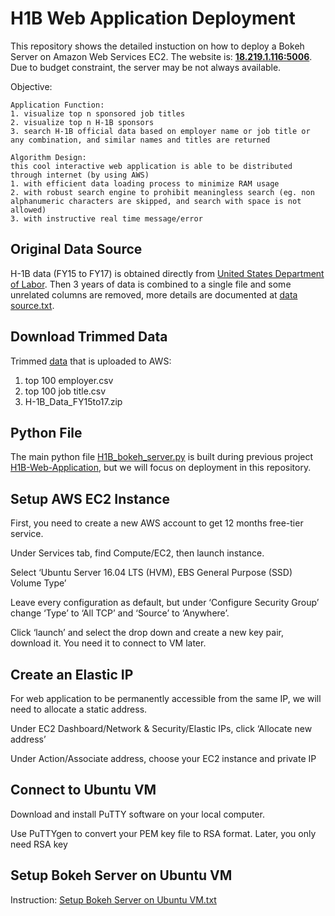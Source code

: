 # H1B Web Application Deployment
This repository shows the detailed instuction on how to deploy a Bokeh Server on Amazon Web Services EC2.
The website is: **[18.219.1.116:5006](18.219.1.116:5006)**. Due to budget constraint, the server may be not always available.

Objective:

    Application Function:
    1. visualize top n sponsored job titles
    2. visualize top n H-1B sponsors
    3. search H-1B official data based on employer name or job title or any combination, and similar names and titles are returned

    Algorithm Design:
    this cool interactive web application is able to be distributed through internet (by using AWS)
    1. with efficient data loading process to minimize RAM usage
    2. with robust search engine to prohibit meaningless search (eg. non alphanumeric characters are skipped, and search with space is not allowed)
    3. with instructive real time message/error


## Original Data Source
H-1B data (FY15 to FY17) is obtained directly from [United States Department of Labor](https://www.foreignlaborcert.doleta.gov/performancedata.cfm). Then 3 years of data is combined to a single file and some unrelated columns are removed, more details are documented at [data source.txt](https://github.com/sxl5507/H1B-Web-Application.git).


## Download Trimmed Data
Trimmed [data](https://github.com/sxl5507/H1B-Web-Application.git) that is uploaded to AWS:
1. top 100 employer.csv
2. top 100 job title.csv
3. H-1B_Data_FY15to17.zip


## Python File
The main python file [H1B_bokeh_server.py]( https://github.com/sxl5507/H1B-Web-Application-Deployment.git) is built during previous project [H1B-Web-Application]( https://github.com/sxl5507/H1B-Web-Application.git), but we will focus on deployment in this repository.


## Setup AWS EC2 Instance
First, you need to create a new AWS account to get 12 months free-tier service. 

Under Services tab, find Compute/EC2, then launch instance.

Select ‘Ubuntu Server 16.04 LTS (HVM), EBS General Purpose (SSD) Volume Type’

Leave every configuration as default, but under ‘Configure Security Group’ change ‘Type’ to ‘All TCP’ and ‘Source’ to ‘Anywhere’.

Click ‘launch’ and select the drop down and create a new key pair, download it. You need it to connect to VM later.


## Create an Elastic IP
For web application to be permanently accessible from the same IP, we will need to allocate a static address. 

Under EC2 Dashboard/Network & Security/Elastic IPs, click ‘Allocate new address’

Under Action/Associate address, choose your EC2 instance and private IP


## Connect to Ubuntu VM
Download and install PuTTY software on your local computer.

Use PuTTYgen to convert your PEM key file to RSA format. Later, you only need RSA key


## Setup Bokeh Server on Ubuntu VM
Instruction: [Setup Bokeh Server on Ubuntu VM.txt](https://github.com/sxl5507/H1B-Web-Application-Deployment.git)


